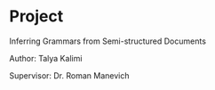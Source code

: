 # Project
Inferring Grammars from Semi-structured Documents

Author: Talya Kalimi

Supervisor: Dr. Roman Manevich
